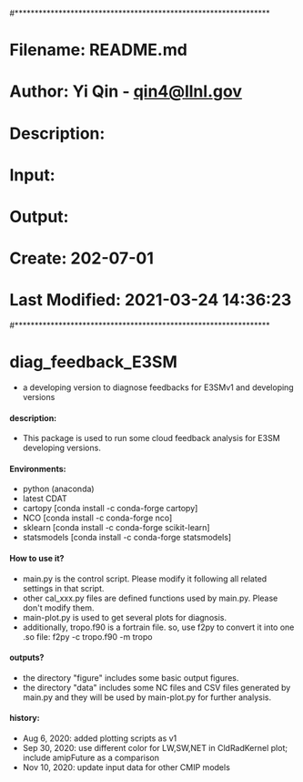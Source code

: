 #****************************************************************
#
#    Filename: README.md
#
#    Author: Yi Qin - qin4@llnl.gov
#    Description: 
#    Input: 
#    Output: 
#    Create: 202-07-01 
#    Last Modified: 2021-03-24 14:36:23
#****************************************************************


# diag_feedback_E3SM
- a developing version to diagnose feedbacks for E3SMv1 and developing versions

#### description:
- This package is used to run some cloud feedback analysis for E3SM developing versions.

#### Environments:
- python (anaconda)
- latest CDAT
- cartopy [conda install -c conda-forge cartopy]
- NCO [conda install -c conda-forge nco]
- sklearn [conda install -c conda-forge scikit-learn]
- statsmodels [conda install -c conda-forge statsmodels]

#### How to use it?
- main.py is the control script. Please modify it following all related settings in that script.
- other cal_xxx.py files are defined functions used by main.py. Please don't modify them.
- main-plot.py is used to get several plots for diagnosis. 
- additionally, tropo.f90 is a fortrain file. so, use f2py to convert it into one .so file: f2py -c tropo.f90 -m tropo

#### outputs?
- the directory "figure" includes some basic output figures.
- the directory "data" includes some NC files and CSV files generated by main.py and they will be used by main-plot.py for further analysis.


#### history:
- Aug 6, 2020: added plotting scripts as v1
- Sep 30, 2020: use different color for LW,SW,NET in CldRadKernel plot; include amipFuture as a comparison
- Nov 10, 2020: update input data for other CMIP models
